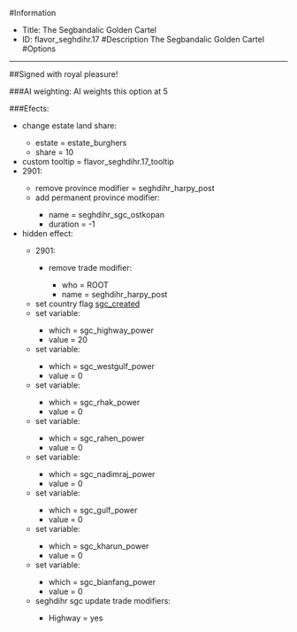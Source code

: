 #Information
 - Title: The Segbandalic Golden Cartel
 - ID: flavor_seghdihr.17
#Description
The Segbandalic Golden Cartel
#Options

___
##Signed with royal pleasure!

###AI weighting:
AI weights this option at 5


###Efects:<ul><li>change estate land share:</li><ul><li>estate = estate_burghers</li><li>share = 10</li></ul><li>custom tooltip = flavor_seghdihr.17_tooltip</li><li>2901:</li><ul><li>remove province modifier = seghdihr_harpy_post</li><li>add permanent province modifier:</li><ul><li>name = seghdihr_sgc_ostkopan</li><li>duration = -1</li></ul></ul><li>hidden effect:</li><ul><li>2901:</li><ul><li>remove trade modifier:</li><ul><li>who = ROOT</li><li>name = seghdihr_harpy_post</li></ul></ul><li>set country flag [sgc_created](../flags/sgc_created.md)</li><li>set variable:</li><ul><li>which = sgc_highway_power</li><li>value = 20</li></ul><li>set variable:</li><ul><li>which = sgc_westgulf_power</li><li>value = 0</li></ul><li>set variable:</li><ul><li>which = sgc_rhak_power</li><li>value = 0</li></ul><li>set variable:</li><ul><li>which = sgc_rahen_power</li><li>value = 0</li></ul><li>set variable:</li><ul><li>which = sgc_nadimraj_power</li><li>value = 0</li></ul><li>set variable:</li><ul><li>which = sgc_gulf_power</li><li>value = 0</li></ul><li>set variable:</li><ul><li>which = sgc_kharun_power</li><li>value = 0</li></ul><li>set variable:</li><ul><li>which = sgc_bianfang_power</li><li>value = 0</li></ul><li>seghdihr sgc update trade modifiers:</li><ul><li>Highway = yes</li></ul></ul></ul>
